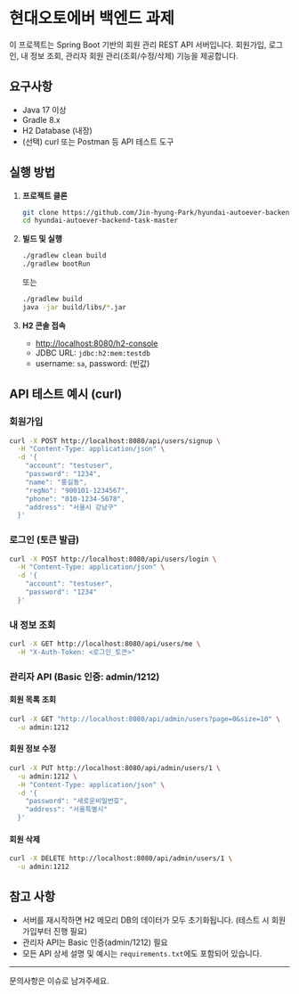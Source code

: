 # 현대오토에버 백엔드 과제

이 프로젝트는 Spring Boot 기반의 회원 관리 REST API 서버입니다. 회원가입, 로그인, 내 정보 조회, 관리자 회원 관리(조회/수정/삭제) 기능을 제공합니다.

## 요구사항
- Java 17 이상
- Gradle 8.x
- H2 Database (내장)
- (선택) curl 또는 Postman 등 API 테스트 도구

## 실행 방법

1. **프로젝트 클론**
   ```sh
   git clone https://github.com/Jin-hyung-Park/hyundai-autoever-backend-task.git
   cd hyundai-autoever-backend-task-master
   ```

2. **빌드 및 실행**
   ```sh
   ./gradlew clean build
   ./gradlew bootRun
   ```
   또는
   ```sh
   ./gradlew build
   java -jar build/libs/*.jar
   ```

3. **H2 콘솔 접속**
   - [http://localhost:8080/h2-console](http://localhost:8080/h2-console)
   - JDBC URL: `jdbc:h2:mem:testdb`
   - username: `sa`, password: (빈값)

## API 테스트 예시 (curl)

### 회원가입
```sh
curl -X POST http://localhost:8080/api/users/signup \
  -H "Content-Type: application/json" \
  -d '{
    "account": "testuser",
    "password": "1234",
    "name": "홍길동",
    "regNo": "900101-1234567",
    "phone": "010-1234-5678",
    "address": "서울시 강남구"
  }'
```

### 로그인 (토큰 발급)
```sh
curl -X POST http://localhost:8080/api/users/login \
  -H "Content-Type: application/json" \
  -d '{
    "account": "testuser",
    "password": "1234"
  }'
```

### 내 정보 조회
```sh
curl -X GET http://localhost:8080/api/users/me \
  -H "X-Auth-Token: <로그인_토큰>"
```

### 관리자 API (Basic 인증: admin/1212)

#### 회원 목록 조회
```sh
curl -X GET "http://localhost:8080/api/admin/users?page=0&size=10" \
  -u admin:1212
```

#### 회원 정보 수정
```sh
curl -X PUT http://localhost:8080/api/admin/users/1 \
  -u admin:1212 \
  -H "Content-Type: application/json" \
  -d '{
    "password": "새로운비밀번호",
    "address": "서울특별시"
  }'
```

#### 회원 삭제
```sh
curl -X DELETE http://localhost:8080/api/admin/users/1 \
  -u admin:1212
```

## 참고 사항
- 서버를 재시작하면 H2 메모리 DB의 데이터가 모두 초기화됩니다. (테스트 시 회원가입부터 진행 필요)
- 관리자 API는 Basic 인증(admin/1212) 필요
- 모든 API 상세 설명 및 예시는 `requirements.txt`에도 포함되어 있습니다.

---

문의사항은 이슈로 남겨주세요.
